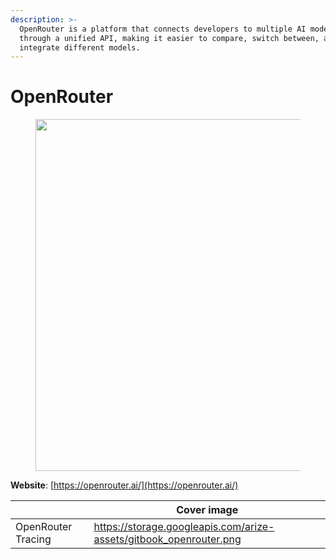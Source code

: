 ```yaml
---
description: >-
  OpenRouter is a platform that connects developers to multiple AI models
  through a unified API, making it easier to compare, switch between, and
  integrate different models.
---
```


# OpenRouter

<figure><picture><source srcset="https://storage.googleapis.com/arize-assets/OpenRouter%20Dark.png" media="(prefers-color-scheme: dark)"><img src="https://storage.googleapis.com/arize-assets/OpenRouter%20Light.svg" alt="" width="563"></picture><figcaption></figcaption></figure>

**Website**: [https://openrouter.ai/](https://openrouter.ai/)

<table data-view="cards"><thead><tr><th></th><th data-hidden data-card-cover data-type="image">Cover image</th></tr></thead><tbody><tr><td>OpenRouter Tracing</td><td><a href="https://storage.googleapis.com/arize-assets/gitbook_openrouter.png">https://storage.googleapis.com/arize-assets/gitbook_openrouter.png</a></td></tr></tbody></table>

